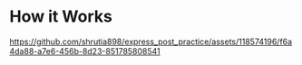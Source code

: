 # How it Works
https://github.com/shrutia898/express_post_practice/assets/118574196/f6a4da88-a7e6-456b-8d23-851785808541

